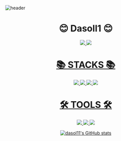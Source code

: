 
![header](https://capsule-render.vercel.app/api?type=cylinder&color=474544&height=150&section=header&text=Dasol11\'s&nbsp;Github!&fontSize=60)

<!--
**dasol11/dasol11** is a ✨ _special_ ✨ repository because its `README.md` (this file) appears on your GitHub profile.

Here are some ideas to get you started:

- 🔭 I’m currently working on ...
- 🌱 I’m currently learning ...
- 👯 I’m looking to collaborate on ...
- 🤔 I’m looking for help with ...
- 💬 Ask me about ...
- 📫 How to reach me: ...
- 😄 Pronouns: ...
- ⚡ Fun fact: ...
-->

<div align=center><h1>😊 Dasoll1 😊</h1></div>
<div align=center>
  <a href="https://www.instagram.com/daaaaaaassol/"><img src="https://img.shields.io/badge/Instagram-E4405F?style=for-the-badge&logo=Instagram&logoColor=white">
  <a href="https://github.com/dasol11/"> <img src="https://img.shields.io/badge/github-181717?style=for-the-badge&logo=github&logoColor=white">
<div align=center><h1>📚 STACKS 📚</h1></div>
  <div align=center> 

  <img src="https://img.shields.io/badge/Python-3776AB?style=for-the-badge&logo=Python&logoColor=white">
  <img src="https://img.shields.io/badge/Pytorch-EE4C2C?style=for-the-badge&logo=Pytorch&logoColor=white">
  <img src="https://img.shields.io/badge/Docker-2396ED?style=for-the-badge&logo=Docker&logoColor=white">
  <img src="https://img.shields.io/badge/linux-FCC624?style=for-the-badge&logo=linux&logoColor=black">
  
  
<div align=center><h1>🛠 TOOLS 🛠</h1></div>
<div align=center> 

  <img src="https://img.shields.io/badge/VScode-007ACC?style=for-the-badge&logo=Visual Studio Code&logoColor=white">
  <img src="https://img.shields.io/badge/Vim-019733?style=for-the-badge&logo=Vim&logoColor=white">
  <img src="https://img.shields.io/badge/Notion-000000?style=for-the-badge&logo=Notion&logoColor=white">
<br>


![dasol11's GitHub stats](https://github-readme-stats.vercel.app/api?username=dasol11&show_icons=true&theme=dark)
